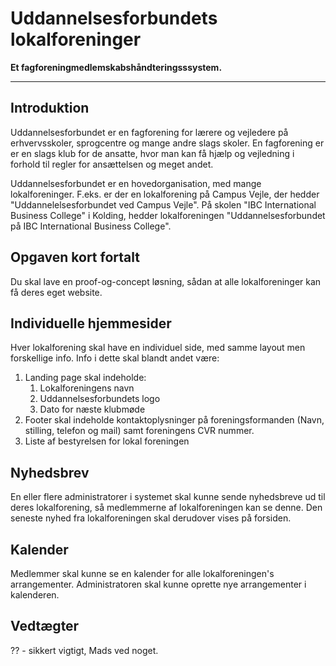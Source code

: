 # Uddannelsesforbundets lokalforeninger

**Et fagforeningmedlemskabshåndteringsssystem.**

---

## Introduktion

Uddannelsesforbundet er en fagforening for lærere og vejledere på erhvervsskoler, sprogcentre og mange andre slags skoler. En fagforening er er en slags klub for de ansatte, hvor man kan få hjælp og vejledning i forhold til regler for ansættelsen og meget andet.

Uddannelsesforbundet er en hovedorganisation, med mange lokalforeninger. F.eks. er der en lokalforening på Campus Vejle, der hedder "Uddannelelsesforbundet ved Campus Vejle". På skolen "IBC International Business College" i Kolding, hedder lokalforeningen "Uddannelsesforbundet på IBC International Business College".

## Opgaven kort fortalt

Du skal lave en proof-og-concept løsning, sådan at alle lokalforeninger kan få deres eget website.

## Individuelle hjemmesider

Hver lokalforening skal have en individuel side, med samme layout men forskellige info.
Info i dette skal blandt andet være:

1. Landing page skal indeholde:
   1. Lokalforeningens navn
   2. Uddannelsesforbundets logo
   3. Dato for næste klubmøde
2. Footer skal indeholde kontaktoplysninger på foreningsformanden (Navn, stilling, telefon og mail) samt foreningens CVR nummer.
3. Liste af bestyrelsen for lokal foreningen

## Nyhedsbrev

En eller flere administratorer i systemet skal kunne sende nyhedsbreve ud til deres lokalforening, så medlemmerne af lokalforeningen kan se denne. Den seneste nyhed fra lokalforeningen skal derudover vises på forsiden.

## Kalender

Medlemmer skal kunne se en kalender for alle lokalforeningen's arrangementer. Administratoren skal kunne oprette nye arrangementer i kalenderen.

## Vedtægter

?? - sikkert vigtigt, Mads ved noget.
